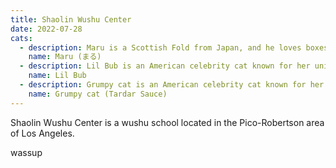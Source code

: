 ```yaml
---
title: Shaolin Wushu Center
date: 2022-07-28
cats:
  - description: Maru is a Scottish Fold from Japan, and he loves boxes.
    name: Maru (まる)
  - description: Lil Bub is an American celebrity cat known for her unique appearance.
    name: Lil Bub
  - description: Grumpy cat is an American celebrity cat known for her grumpy appearance.
    name: Grumpy cat (Tardar Sauce)
---
```

Shaolin Wushu Center is a wushu school located in the Pico-Robertson area of Los Angeles.

wassup